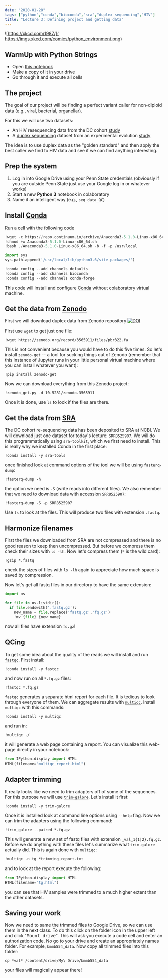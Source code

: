 ```yaml
---
date: "2020-01-28"
tags: ["python","conda","bioconda","sra","duplex sequencing","HIV"]
title: "Lecture 3: Defining project and getting data"
---
```


![https://xkcd.com/1987/]( https://imgs.xkcd.com/comics/python_environment.png)

## WarmUp with Python Strings

 - Open [this notebook](https://drive.google.com/file/d/18IEkP6FF6KH-ftONzrpF9yuzxY0j0mC7/view?usp=sharing)
 - Make a copy of it in your drive
 - Go through it and execute all cells


## The project

The goal of our project will be finding a perfect variant caller for non-diploid data (e.g., viral, bacterial, organellar).

For this we will use two datasets:

 - An HIV resequencing data from the DC cohort [study](https://doi.org/10.1371/journal.pone.0214820)
 - A [duplex sequencing](https://www.pnas.org/content/109/36/14508.long) dataset from an experimental evolution [study](https://doi.org/10.1093/gbe/evz197)

 The idea is to use duplex data as the "golden standard" and then apply the best caller we find to HIV data and see if we can find anything interesting.

## Prep the system

 1. Log in into Google Drive using your Penn State credentials (obviously if you are outside Penn State just use your Google log in or whatever works)
 2. Start a new **Python 3** notebook in colaboratory
 3. Name it an intelligent way (e.g., `seq_data_QC`)

## Install [Conda](https://docs.conda.io/en/latest/)

Run a cell with the following code

 ```python
!wget -c https://repo.continuum.io/archive/Anaconda3-5.1.0-Linux-x86_64.sh
!chmod +x Anaconda3-5.1.0-Linux-x86_64.sh
!bash ./Anaconda3-5.1.0-Linux-x86_64.sh -b -f -p /usr/local

import sys
sys.path.append('/usr/local/lib/python3.6/site-packages/')

!conda config --add channels defaults
!conda config --add channels bioconda
!conda config --add channels conda-forge
```

This code will install and configure [Conda](https://docs.conda.io/en/latest/) without colaboratory virtual machine.

## Get the data from [Zenodo](https://zenodo.org/)

First we will download duplex data from Zenodo repository <a href="https://doi.org/10.5281/zenodo.3565911"><img src="https://zenodo.org/badge/DOI/10.5281/zenodo.3565911.svg" alt="DOI"></a>

First use `wget` to get just one file:

```
!wget https://zenodo.org/record/3565911/files/pbr322.fa
```

This is not convenient because you would have to do this five times. So let's install `zenodo-get` -- a tool for sucking things out of Zenodo (remember that this instance of Jupyter runs in your little personal virtual machine where you can install whatever you want):


```
!pip install zenodo-get
```

Now we can download everything from this Zenodo project:

```
!zenodo_get.py -d 10.5281/zenodo.3565911
```

Once it is done, use `ls` to look if the files are there.


## Get the data from [SRA](https://www.ncbi.nlm.nih.gov/sra)

The DC cohort re-sequencing data has been deposited to SRA at NCBI. We will download just one dataset for today's lecture: `SRR8525907`. We will do this programmatically using `sra-toolkit`, which we first need to install. This is really why we installed Conda in the first place:

```
!conda install -y sra-tools
```

once finished look at command options of the tool we will be using `fasterq-dump`:

```
!fasterq-dump -h
```

the option we need is `-S` (write reads into different files). We also remember that we need to download data with accession `SRR8525907`:

```
!fasterq-dump -S -p SRR8525907
```

Use `ls` to look at the files. This will produce two files with extension `.fastq`. 

## Harmonize filenames

First the files we downloaded from SRA are not compressed and there is no good reason to keep then uncompressed. But before we compress them check their sizes with `ls -lh`. Now let's compress them (`*` is the wild card):


```
!gzip *.fastq
```

check the sizes of files with `ls -lh` again to appreciate how much space is saved by compression.

Now let's get all fastq files in our directory to have the same extension:

```python
import os

for file in os.listdir():
  if file.endswith('.fastq.gz'):
    new_name = file.replace('fastq.gz','fq.gz')
    !mv {file} {new_name}
```


now all files have extension `fq.gz`!

## QCing

To get some idea about the quality of the reads we will install and run [`fastqc`](http://www.bioinformatics.babraham.ac.uk/projects/fastqc/). First install:

```
!conda install -y fastqc
```

and now run on all `*.fq.gz` files:

```
!fastqc *.fq.gz
```

`fastqc` generates a separate html report for each file. It is tedious to look through everyone of them. We can aggregate results with [`multiqc`](https://multiqc.info/). Install `multiqc` with this commands:


```
!conda install -y multiqc
```

and run in:

```
!multiqc ./
```

it will generate a web page containing a report. You can visualize this web-page directly in your notebook:


```python
from IPython.display import HTML
HTML(filename="multiqc_report.html")
```

## Adapter trimming

It really looks like we need to trim adapters off of some of the sequences. For this purpose we will use [`trim-galore`](http://www.bioinformatics.babraham.ac.uk/projects/trim_galore/). Let's install it first:

```
!conda install -y trim-galore
``` 

Once it is installed look at command line options using `--help` flag. Now we can trim the adapters using the following command:

```
!trim_galore --paired *.fq.gz
```

This will generate a new set of fastq files with extension `_val_1{1|2}.fq.gz`. Before we do anything with these files let's summarize what `trim-galore` actually did. This is again done with `multiqc`:

```
!multiqc -n tg *trimming_report.txt
```

and to look at the report execute the following:

```python
from IPython.display import HTML
HTML(filename="tg.html")
```

you can see that HIV samples were trimmed to a much higher extent than the other datasets. 

## Saving your work

Now we need to same the trimmed files to Google Drive, so we can use them in the next class. To do this click on the folder icon in the upper left and click "<kbd>Mount drive</kbd>". This will ask you execute a code cell and enter an authorization code. No go to your drive and create an appropriately names folder. For example, `bmmb554_data`. Now copy all trimmed files into this folder:

```
cp *val* /content/drive/My\ Drive/bmmb554_data
```

your files will magically appear there!


